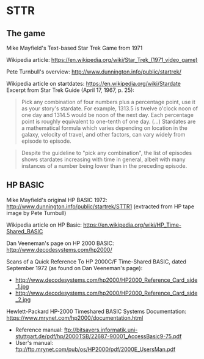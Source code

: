 # STTR

## The game

Mike  Mayfield's Text-based Star Trek Game from 1971

Wikipedia article: https://en.wikipedia.org/wiki/Star_Trek_(1971_video_game)

Pete Turnbull's overview: http://www.dunnington.info/public/startrek/

Wikipedia article on startdates: https://en.wikipedia.org/wiki/Stardate  
Excerpt from Star Trek Guide (April 17, 1967, p. 25):
>Pick any combination of four numbers plus a percentage point, use it as your story's stardate. For example, 1313.5 is twelve o'clock noon of one day and 1314.5 would be noon of the next day. Each percentage point is roughly equivalent to one-tenth of one day. (...) Stardates are a mathematical formula which varies depending on location in the galaxy, velocity of travel, and other factors, can vary widely from episode to episode.

>Despite the guideline to "pick any combination", the list of episodes shows stardates increasing with time in general, albeit with many instances of a number being lower than in the preceding episode.

## HP BASIC

Mike Mayfield's original HP BASIC 1972: http://www.dunnington.info/public/startrek/STTR1
(extracted from HP tape image by Pete Turnbull)

Wikipedia article on HP Basic: https://en.wikipedia.org/wiki/HP_Time-Shared_BASIC

Dan Veeneman's page on HP 2000 BASIC: http://www.decodesystems.com/hp2000/

Scans of a Quick Reference To HP 2000C/F Time-Shared BASIC, dated September 1972 (as found on Dan Veeneman's page): 
* http://www.decodesystems.com/hp2000/HP2000_Reference_Card_side_1.jpg
* http://www.decodesystems.com/hp2000/HP2000_Reference_Card_side_2.jpg

Hewlett-Packard HP-2000 Timeshared BASIC Systems Documentation: https://www.mrynet.com/hp2000/documentation.html  
- Reference manual: ftp://bitsavers.informatik.uni-stuttgart.de/pdf/hp/2000TSB/22687-90001_AccessBasic9-75.pdf
- User's manual: ftp://ftp.mrynet.com/pub/os/HP2000/pdf/2000E_UsersMan.pdf

